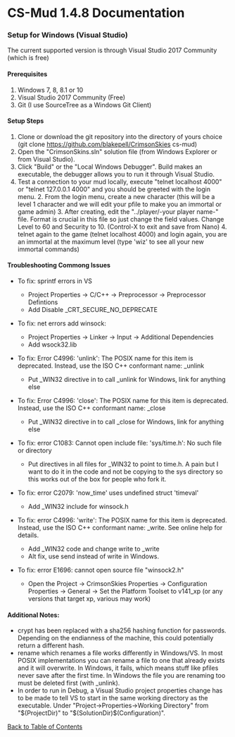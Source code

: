 # CS-Mud 1.4.8 Documentation

### Setup for Windows (Visual Studio)

The current supported version is through Visual Studio 2017 Community (which is free)

#### Prerequisites

1. Windows 7, 8, 8.1 or 10
2. Visual Studio 2017 Community (Free)
3. Git (I use SourceTree as a Windows Git Client)

#### Setup Steps

1. Clone or download the git repository into the directory of yours choice (git clone https://github.com/blakepell/CrimsonSkies cs-mud)
1. Open the "CrimsonSkins.sln" solution file (from Windows Explorer or from Visual Studio).
1. Click "Build" or the "Local Windows Debugger".  Build makes an executable, the debugger allows you to run it through Visual Studio.
1. Test a connection to your mud locally, execute "telnet localhost 4000" or "telnet 127.0.0.1 4000" and you should be greeted with the login menu.
    2. From the login menu, create a new character (this will be a level 1 character and we will edit your pfile to make you an immortal or game admin)
    3. After creating, edit the "../player/-your player name-" file.  Format is crucial in this file so just change the field values.  Change Level to 60 and Security to 10.  (Control-X to exit and save from Nano)
    4. telnet again to the game (telnet localhost 4000) and login again, you are an immortal at the maximum level (type 'wiz' to see all your new immortal commands)

#### Troubleshooting Commong Issues

- To fix: sprintf errors in VS
    - Project Properties -> C/C++ -> Preprocessor -> Preprocessor Defintions
    - Add Disable _CRT_SECURE_NO_DEPRECATE

- To fix: net errors add winsock:
    - Project Properties -> Linker -> Input -> Additional Dependencies
    - Add wsock32.lib

- To fix: Error C4996: 'unlink': The POSIX name for this item is deprecated. Instead, use the ISO C++ conformant name: _unlink
	- Put _WIN32 directive in to call _unlink for Windows, link for anything else

- To fix: Error C4996: 'close': The POSIX name for this item is deprecated. Instead, use the ISO C++ conformant name: _close
	- Put _WIN32 directive in to call _close for Windows, link for anything else

- To fix: error C1083: Cannot open include file: 'sys/time.h': No such file or directory
	- Put directives in all files for _WIN32 to point to time.h.  A pain but I want to do it in the code and not be copying
	  to the sys directory so this works out of the box for people who fork it.

- To fix: error C2079: 'now_time' uses undefined struct 'timeval'
	- Add _WIN32 include for winsock.h

- To fix: error C4996: 'write': The POSIX name for this item is deprecated. Instead, use the ISO C++ conformant name: _write. See online help for details.
	- Add _WIN32 code and change write to _write
	- Alt fix, use send instead of write in Windows.

- To fix: error E1696: cannot open source file "winsock2.h"
	- Open the Project -> CrimsonSkies Properties -> Configuration Properties -> General -> Set the Platform Toolset to v141_xp (or any versions that target xp, various may work)

#### Additional Notes:

- crypt has been replaced with a sha256 hashing function for passwords.  Depending on the endianness of the machine, this could potentially return a different hash.
- rename which renames a file works differently in Windows/VS.  In most POSIX implementations you can rename a file to one that already exists and it will
  overwrite.  In Windows, it fails, which means stuff like pfiles never save after the first time.  In Windows the file you are renaming too must be deleted
  first (with _unlink).
- In order to run in Debug, a Visual Studio project properties change has to be made to tell VS to start in the same working directory as the executable.  Under
	  "Project->Properties->Working Directory" from "$(ProjectDir)" to "$(SolutionDir)$(Configuration)\".


[Back to Table of Contents](index.md)
